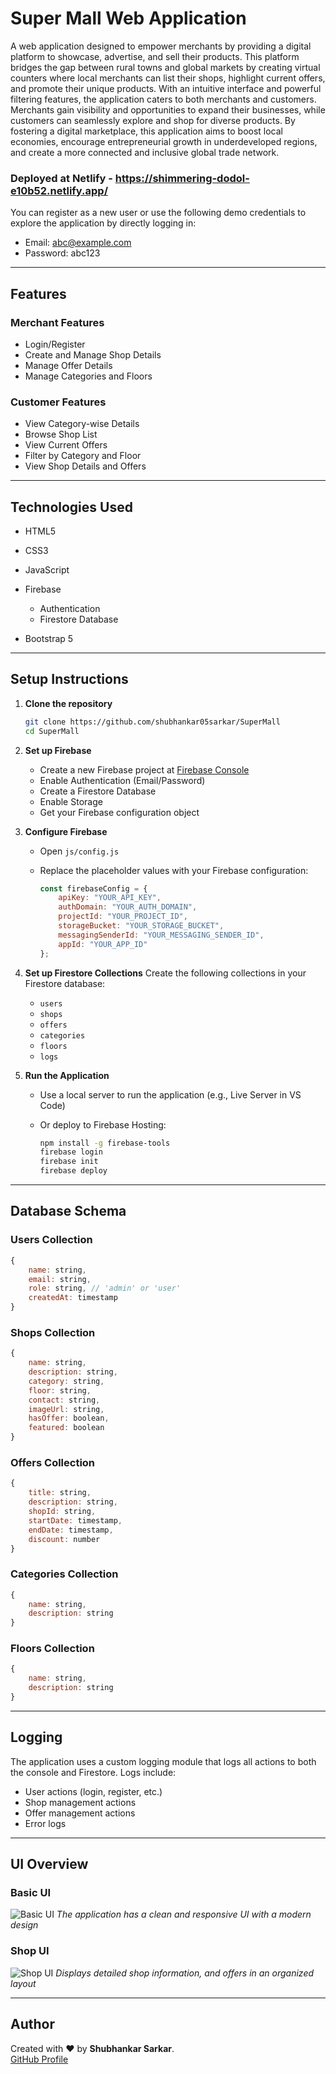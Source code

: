 # Super Mall Web Application

A web application designed to empower merchants by providing a digital platform to showcase, advertise, and sell their products. This platform bridges the gap between rural towns and global markets by creating virtual counters where local merchants can list their shops, highlight current offers, and promote their unique products. With an intuitive interface and powerful filtering features, the application caters to both merchants and customers. Merchants gain visibility and opportunities to expand their businesses, while customers can seamlessly explore and shop for diverse products. By fostering a digital marketplace, this application aims to boost local economies, encourage entrepreneurial growth in underdeveloped regions, and create a more connected and inclusive global trade network.

### Deployed at Netlify - https://shimmering-dodol-e10b52.netlify.app/

You can register as a new user or use the following demo credentials to explore the application by directly logging in:
- Email: abc@example.com
- Password: abc123

---

## Features

### Merchant Features

* Login/Register
* Create and Manage Shop Details
* Manage Offer Details
* Manage Categories and Floors

### Customer Features

* View Category-wise Details
* Browse Shop List
* View Current Offers
* Filter by Category and Floor
* View Shop Details and Offers

---

## Technologies Used

* HTML5
* CSS3
* JavaScript
* Firebase

  * Authentication
  * Firestore Database
* Bootstrap 5

---

## Setup Instructions

1. **Clone the repository**

   ```bash
   git clone https://github.com/shubhankar05sarkar/SuperMall
   cd SuperMall
   ```

2. **Set up Firebase**

   * Create a new Firebase project at [Firebase Console](https://console.firebase.google.com)
   * Enable Authentication (Email/Password)
   * Create a Firestore Database
   * Enable Storage
   * Get your Firebase configuration object

3. **Configure Firebase**

   * Open `js/config.js`
   * Replace the placeholder values with your Firebase configuration:

     ```javascript
     const firebaseConfig = {
         apiKey: "YOUR_API_KEY",
         authDomain: "YOUR_AUTH_DOMAIN",
         projectId: "YOUR_PROJECT_ID",
         storageBucket: "YOUR_STORAGE_BUCKET",
         messagingSenderId: "YOUR_MESSAGING_SENDER_ID",
         appId: "YOUR_APP_ID"
     };
     ```

4. **Set up Firestore Collections**
   Create the following collections in your Firestore database:

   * `users`
   * `shops`
   * `offers`
   * `categories`
   * `floors`
   * `logs`

5. **Run the Application**

   * Use a local server to run the application (e.g., Live Server in VS Code)
   * Or deploy to Firebase Hosting:

     ```bash
     npm install -g firebase-tools
     firebase login
     firebase init
     firebase deploy
     ```

---

## Database Schema

### Users Collection

```javascript
{
    name: string,
    email: string,
    role: string, // 'admin' or 'user'
    createdAt: timestamp
}
```

### Shops Collection

```javascript
{
    name: string,
    description: string,
    category: string,
    floor: string,
    contact: string,
    imageUrl: string,
    hasOffer: boolean,
    featured: boolean
}
```

### Offers Collection

```javascript
{
    title: string,
    description: string,
    shopId: string,
    startDate: timestamp,
    endDate: timestamp,
    discount: number
}
```

### Categories Collection

```javascript
{
    name: string,
    description: string
}
```

### Floors Collection

```javascript
{
    name: string,
    description: string
}
```

---

## Logging

The application uses a custom logging module that logs all actions to both the console and Firestore. Logs include:

* User actions (login, register, etc.)
* Shop management actions
* Offer management actions
* Error logs

---

## UI Overview

### Basic UI

![Basic UI](https://github.com/shubhankar05sarkar/SuperMall/blob/c44d4b5a58bf9aa366fc71dd8e217a026099f29e/Basic%20UI.png)
*The application has a clean and responsive UI with a modern design*

### Shop UI

![Shop UI](https://github.com/shubhankar05sarkar/SuperMall/blob/c44d4b5a58bf9aa366fc71dd8e217a026099f29e/Shop%20UI.png)
*Displays detailed shop information, and offers in an organized layout*

---

## **Author**

Created with ❤️ by **Shubhankar Sarkar**.  
[GitHub Profile](https://github.com/shubhankar05sarkar)

